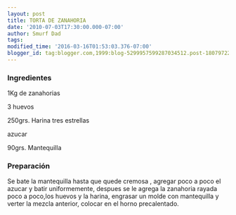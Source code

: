 ```yaml
---
layout: post
title: TORTA DE ZANAHORIA
date: '2010-07-03T17:30:00.000-07:00'
author: Smurf Dad
tags: 
modified_time: '2016-03-16T01:53:03.376-07:00'
blogger_id: tag:blogger.com,1999:blog-5299957599287034512.post-1807972254162832317
---
```


<h3>Ingredientes</h3>

1Kg de zanahorias

3 huevos

250grs. Harina tres estrellas

azucar

90grs. Mantequilla

<h3>Preparación</h3>

Se bate la mantequilla hasta que quede cremosa , agregar poco a poco el azucar y batir uniformemente, despues se le agrega la zanahoria rayada poco a poco,los huevos y la harina, engrasar un molde con mantequilla y verter la mezcla anterior, colocar en el horno precalentado.

